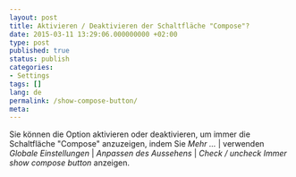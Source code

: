 ```yaml
---
layout: post
title: Aktivieren / Deaktivieren der Schaltfläche "Compose"?
date: 2015-03-11 13:29:06.000000000 +02:00
type: post
published: true
status: publish
categories:
- Settings
tags: []
lang: de
permalink: /show-compose-button/
meta:
---
```


Sie können die Option aktivieren oder deaktivieren, um immer die Schaltfläche "Compose" anzuzeigen, indem Sie *Mehr ...* \| verwenden *Globale Einstellungen* \| *Anpassen des Aussehens* \| *Check / uncheck Immer show compose button* anzeigen.

